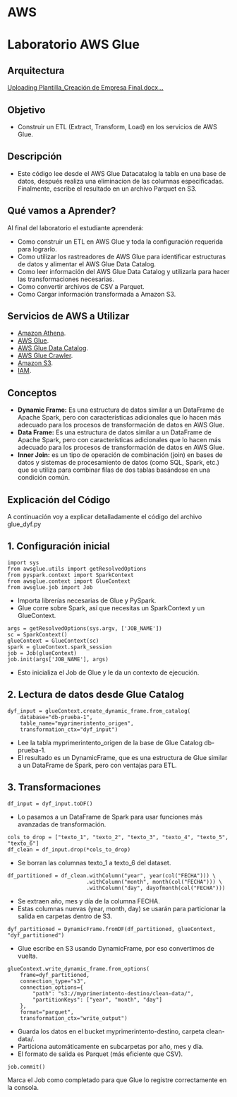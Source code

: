 # AWS
# Laboratorio AWS Glue
## Arquitectura
[Uploading Plantilla_Creación de Empresa Final.docx…]()


## **Objetivo**
* Construir un ETL (Extract, Transform, Load) en los servicios de AWS Glue.

## **Descripción**
* Este código lee desde el AWS Glue Datacatalog la tabla en una base de datos, después realiza una eliminacion de las columnas especificadas. Finalmente, escribe el resultado en un archivo Parquet en S3. 

## **Qué vamos a Aprender?** 
Al final del laboratorio el estudiante aprenderá:
* Como construir un ETL en AWS Glue y toda la configuración requerida para lograrlo.
* Como utilizar los rastreadores de AWS Glue para identificar estructuras de datos y alimentar el AWS Glue Data Catalog.
* Como leer información del AWS Glue Data Catalog y utilizarla para hacer las transformaciones necesarias.
* Como convertir archivos de CSV a Parquet.
* Como Cargar información transformada a Amazon S3.

## **Servicios de AWS a Utilizar**
* [Amazon Athena](https://aws.amazon.com/athena/).
* [AWS Glue](https://aws.amazon.com/glue/).
* [AWS Glue Data Catalog](https://docs.aws.amazon.com/es_es/glue/latest/dg/start-data-catalog.html).
* [AWS Glue Crawler](https://docs.aws.amazon.com/glue/latest/dg/add-crawler.html).
* [Amazon S3](https://aws.amazon.com/s3/).
* [IAM](https://aws.amazon.com/iam/).

## **Conceptos**
* **Dynamic Frame:** Es una estructura de datos similar a un DataFrame de Apache Spark, pero con características adicionales que lo hacen más adecuado para los procesos de transformación de datos en AWS Glue. 
* **Data Frame:** Es una estructura de datos similar a un DataFrame de Apache Spark, pero con características adicionales que lo hacen más adecuado para los procesos de transformación de datos en AWS Glue.
* **Inner Join:** es un tipo de operación de combinación (join) en bases de datos y sistemas de procesamiento de datos (como SQL, Spark, etc.) que se utiliza para combinar filas de dos tablas basándose en una condición común.

## **Explicación del Código**
A continuación voy a explicar detalladamente el código del archivo glue_dyf.py

## 1. Configuración inicial
```
import sys
from awsglue.utils import getResolvedOptions
from pyspark.context import SparkContext
from awsglue.context import GlueContext
from awsglue.job import Job
```
- Importa librerías necesarias de Glue y PySpark.
- Glue corre sobre Spark, así que necesitas un SparkContext y un GlueContext.
```  
args = getResolvedOptions(sys.argv, ['JOB_NAME'])
sc = SparkContext()
glueContext = GlueContext(sc)
spark = glueContext.spark_session
job = Job(glueContext)
job.init(args['JOB_NAME'], args)
```
- Esto inicializa el Job de Glue y le da un contexto de ejecución.
## 2. Lectura de datos desde Glue Catalog
```
dyf_input = glueContext.create_dynamic_frame.from_catalog(
    database="db-prueba-1",
    table_name="myprimerintento_origen",
    transformation_ctx="dyf_input")
```
- Lee la tabla myprimerintento_origen de la base de Glue Catalog db-prueba-1.
- El resultado es un DynamicFrame, que es una estructura de Glue similar a un DataFrame de Spark, pero con ventajas para ETL.
## 3. Transformaciones
```
df_input = dyf_input.toDF()
```
- Lo pasamos a un DataFrame de Spark para usar funciones más avanzadas de transformación.
```
cols_to_drop = ["texto_1", "texto_2", "texto_3", "texto_4", "texto_5", "texto_6"]
df_clean = df_input.drop(*cols_to_drop)
```
- Se borran las columnas texto_1 a texto_6 del dataset.
```
df_partitioned = df_clean.withColumn("year", year(col("FECHA"))) \
                         .withColumn("month", month(col("FECHA"))) \
                         .withColumn("day", dayofmonth(col("FECHA")))
```
- Se extraen año, mes y día de la columna FECHA.
- Estas columnas nuevas (year, month, day) se usarán para particionar la salida en carpetas dentro de S3.
```
dyf_partitioned = DynamicFrame.fromDF(df_partitioned, glueContext, "dyf_partitioned")
```
- Glue escribe en S3 usando DynamicFrame, por eso convertimos de vuelta.
```
glueContext.write_dynamic_frame.from_options(
    frame=dyf_partitioned,
    connection_type="s3",
    connection_options={
        "path": "s3://myprimerintento-destino/clean-data/",
        "partitionKeys": ["year", "month", "day"]
    },
    format="parquet",
    transformation_ctx="write_output")
```
- Guarda los datos en el bucket myprimerintento-destino, carpeta clean-data/.
- Particiona automáticamente en subcarpetas por año, mes y día.
- El formato de salida es Parquet (más eficiente que CSV).
```
job.commit()
```
Marca el Job como completado para que Glue lo registre correctamente en la consola.
